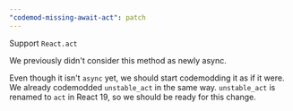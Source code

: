 ```yaml
---
"codemod-missing-await-act": patch
---
```


Support `React.act`

We previously didn't consider this method as newly async.

Even though it isn't `async` yet, we should start codemodding it as if it were.
We already codemodded `unstable_act` in the same way.
`unstable_act` is renamed to `act` in React 19, so we should be ready for this change.
